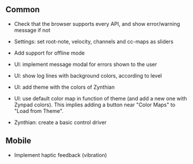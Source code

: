 
## Common

* Check that the browser supports every API, and show error/warning message if not
* Settings: set root-note, velocity, channels and cc-maps as sliders
* Add support for offline mode
* UI: implement message modal for errors shown to the user
* UI: show log lines with background colors, according to level
* UI: add theme with the colors of Zynthian
* UI: use default color map in function of theme (and add a new one with Zynpad colors). This implies adding a button near "Color Maps" to "Load from Theme".

* Zynthian: create a basic control driver


## Mobile

* Implement haptic feedback (vibration)
